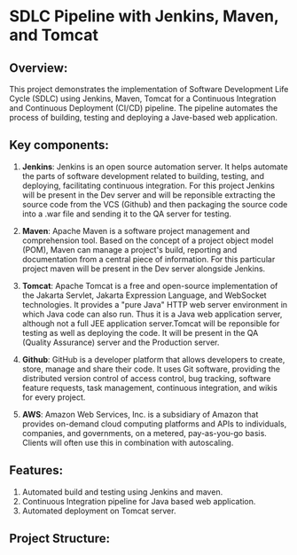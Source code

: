 # SDLC Pipeline with Jenkins, Maven, and Tomcat

## Overview: 
This project demonstrates the implementation of Software Development Life Cycle (SDLC) using Jenkins, Maven, Tomcat for a Continuous Integration and 
Continuous Deployment (CI/CD) pipeline. The pipeline automates the process of building, testing and deploying a Jave-based web application.

## Key components: 
1. **Jenkins**: Jenkins is an open source automation server. It helps automate the parts of software development related to building, testing, and deploying, facilitating continuous integration. For this project Jenkins will be present in the Dev server and will be reponsible extracting the source code from the VCS (Github) and then packaging the source code into a .war file and sending it to the QA server for testing. 

2. **Maven**: Apache Maven is a software project management and comprehension tool. Based on the concept of a project object model (POM), Maven can manage a project's build, reporting and documentation from a central piece of information. For this particular project maven will be present in the Dev server alongside Jenkins. 

3. **Tomcat**: Apache Tomcat is a free and open-source implementation of the Jakarta Servlet, Jakarta Expression Language, and WebSocket technologies. It provides a "pure Java" HTTP web server environment in which Java code can also run. Thus it is a Java web application server, although not a full JEE application server.Tomcat will be reponsible for testing as well as deploying the code. It will be present in the QA (Quality Assurance) server and the Production server.  

4. **Github**: GitHub is a developer platform that allows developers to create, store, manage and share their code. It uses Git software, providing the distributed version control of access control, bug tracking, software feature requests, task management, continuous integration, and wikis for every project.

5. **AWS**: Amazon Web Services, Inc. is a subsidiary of Amazon that provides on-demand cloud computing platforms and APIs to individuals, companies, and governments, on a metered, pay-as-you-go basis. Clients will often use this in combination with autoscaling.


## Features: 
1. Automated build and testing using Jenkins and maven.
2. Continuous Integration pipeline for Java based web application.
3. Automated deployment on Tomcat server.  

## Project Structure: 